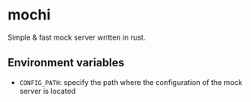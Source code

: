 # mochi
Simple &amp; fast mock server written in rust.

## Environment variables
- `CONFIG_PATH`: specify the path where the configuration of the mock server is located
